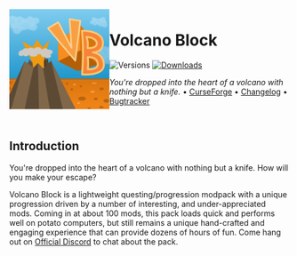 <img src="resources/volcanoblock/logo/logo_400.png" align="left" width="180px"/>

# Volcano Block

![Versions](http://cf.way2muchnoise.eu/versions/minecraft_volcano-block_all.svg) [![Downloads](http://cf.way2muchnoise.eu/volcano-block.svg)](https://www.curseforge.com/minecraft/modpacks/volcano-block)

*You're dropped into the heart of a volcano with nothing but a knife.* • [CurseForge](https://www.curseforge.com/minecraft/modpacks/volcano-block) • [Changelog](config/mputils/changelog.txt) • [Bugtracker](https://github.com/Dark-Arcana/volcano-block/issues)

<p>&nbsp;</p>

## Introduction

You're dropped into the heart of a volcano with nothing but a knife. How will you make your escape?

Volcano Block is a lightweight questing/progression modpack with a unique progression driven by a number of interesting, and under-appreciated mods.
Coming in at about 100 mods, this pack loads quick and performs well on potato computers, but still remains a unique hand-crafted and engaging experience that can provide dozens of hours of fun.
Come hang out on [Official Discord](https://discord.gg/QVbzp5J) to chat about the pack.
